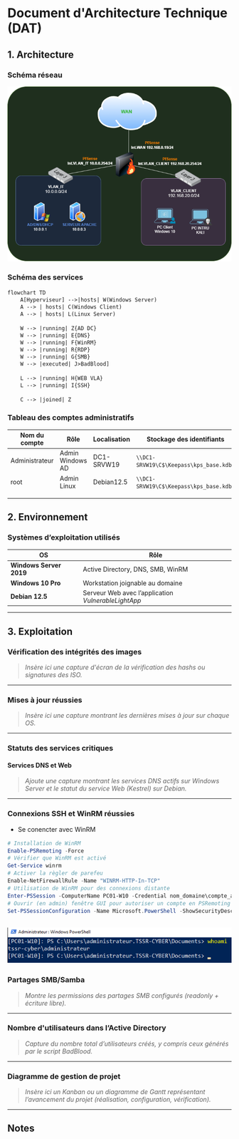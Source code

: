 
# Document d'Architecture Technique (DAT)

## 1. Architecture

### Schéma réseau

![alt text](<Lab_BadBlood.drawio.png>)


### Schéma des services

```mermaid
flowchart TD
    A[Hyperviseur] -->|hosts| W(Windows Server)
    A --> | hosts| C(Windows Client)
    A --> | hosts| L(Linux Server)

    W --> |running| Z{AD DC}
    W --> |running| E{DNS}
    W --> |running| F{WinRM}
    W --> |running| R{RDP}
    W --> |running| G{SMB} 
    W --> |executed| J>BadBlood] 

    L --> |running| H{WEB VLA}
    L --> |running| I{SSH}

    C --> |joined| Z
```



### Tableau des comptes administratifs

| Nom du compte        | Rôle              | Localisation   | Stockage des identifiants         |
|---------------------|------------------|----------------|---------------------------------------|
| Administrateur    | Admin Windows AD   | DC1-SRVW19     | `\\DC1-SRVW19\C$\Keepass\kps_base.kdbx`  |
| root                | Admin Linux        | Debian12.5     | `\\DC1-SRVW19\C$\Keepass\kps_base.kdbx`   |
|                     |                    |                |                                           |
|                     |                     |               |                                           |
|                      |                       |                 |                                          


## 2. Environnement

### Systèmes d’exploitation utilisés
|        OS                 |            Rôle                              |
|--------------------------|---------------------------------------------------|                
| **Windows Server 2019**  | Active Directory, DNS, SMB, WinRM                | 
|  **Windows 10 Pro**       | Workstation joignable au domaine                   | 
|  **Debian 12.5**         | Serveur Web avec l’application _VulnerableLightApp_ | 

---

## 3. Exploitation

### Vérification des intégrités des images

> _Insère ici une capture d'écran de la vérification des hashs ou signatures des ISO._

---

### Mises à jour réussies

> _Insère ici une capture montrant les dernières mises à jour sur chaque OS._

---

### Statuts des services critiques

#### Services DNS et Web

> _Ajoute une capture montrant les services DNS actifs sur Windows Server et le statut du service Web (Kestrel) sur Debian._

---

### Connexions SSH et WinRM réussies

* Se conencter avec WinRM
```powershell
# Installation de WinRM
Enable-PSRemoting -Force
# Vérifier que WinRM est activé
Get-Service winrm
# Activer la règler de parefeu
Enable-NetFirewallRule -Name "WINRM-HTTP-In-TCP"
# Utilisation de WinRM pour des connexions distante
Enter-PSSession -ComputerName PC01-W10 -Credential nom_domaine\compte_admin
# Ouvrir (en admin) fenêtre GUI pour autoriser un compte en PSRemoting
Set-PSSessionConfiguration -Name Microsoft.PowerShell -ShowSecurityDescriptorUI
```

![alt text](<winrm_whoami.png>)
---

### Partages SMB/Samba

> _Montre les permissions des partages SMB configurés (readonly + écriture libre)._

---

### Nombre d'utilisateurs dans l’Active Directory

> _Capture du nombre total d’utilisateurs créés, y compris ceux générés par le script BadBlood._

---

### Diagramme de gestion de projet

> _Insère ici un Kanban ou un diagramme de Gantt représentant l’avancement du projet (réalisation, configuration, vérification)._

---

## Notes


